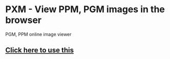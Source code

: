 # PXM - View PPM, PGM images in the browser
PGM, PPM online image viewer
## [Click here to use this](https://pedro11x.github.io/pxm/)
